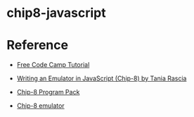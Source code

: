 # chip8-javascript


# Reference
* [Free Code Camp Tutorial](https://www.freecodecamp.org/news/creating-your-very-own-chip-8-emulator/)

* [Writing an Emulator in JavaScript (Chip-8) by Tania Rascia]( https://www.taniarascia.com/writing-an-emulator-in-javascript-chip8/)

* [Chip-8 Program Pack](https://github.com/dmatlack/chip8/tree/master/roms)

* [Chip-8 emulator](https://nikitapozdeev.github.io/chip-8/)